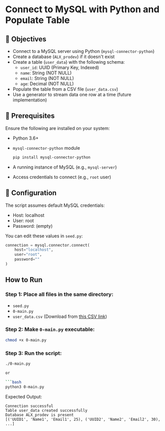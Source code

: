 # Connect to MySQL with Python and Populate Table

## 🎯 Objectives

* Connect to a MySQL server using Python (`mysql-connector-python`)
* Create a database (`ALX_prodev`) if it doesn't exist
* Create a table (`user_data`) with the following schema:
    * `user_id`: UUID (Primary Key, Indexed)
    * `name`: String (NOT NULL)
    * `email`: String (NOT NULL)
    * `age`: Decimal (NOT NULL)
* Populate the table from a CSV file (`user_data.csv`)
* Use a generator to stream data one row at a time (future implementation)

## 🧰 Prerequisites

Ensure the following are installed on your system:

* Python 3.6+
* `mysql-connector-python` module

    ```bash
    pip install mysql-connector-python
    ```
* A running instance of MySQL (e.g., `mysql-server`)
* Access credentials to connect (e.g., `root` user)

## 🔐 Configuration

The script assumes default MySQL credentials:

* Host: localhost
* User: root
* Password: (empty)

You can edit these values in `seed.py`:

```python
connection = mysql.connector.connect(
    host="localhost",
    user="root",
    password=""
)
```
## How to Run

### Step 1: Place all files in the same directory:

- `seed.py`
- `0-main.py`
- `user_data.csv` (Download from [this CSV link](https://s3.amazonaws.com/alx-intranet.hbtn.io/uploads/misc/2024/12/3888260f107e3701e3cd81af49ef997cf70b6395.csv))

### Step 2: Make `0-main.py` executable:

```bash
chmod +x 0-main.py
```

### Step 3: Run the script:

```bash
./0-main.py

or

```bash
python3 0-main.py
```

Expected Output:

```plaintext
Connection successful
Table user_data created successfully
Database ALX_prodev is present
[('UUID1', 'Name1', 'Email1', 25), ('UUID2', 'Name2', 'Email2', 30), ...]
```
